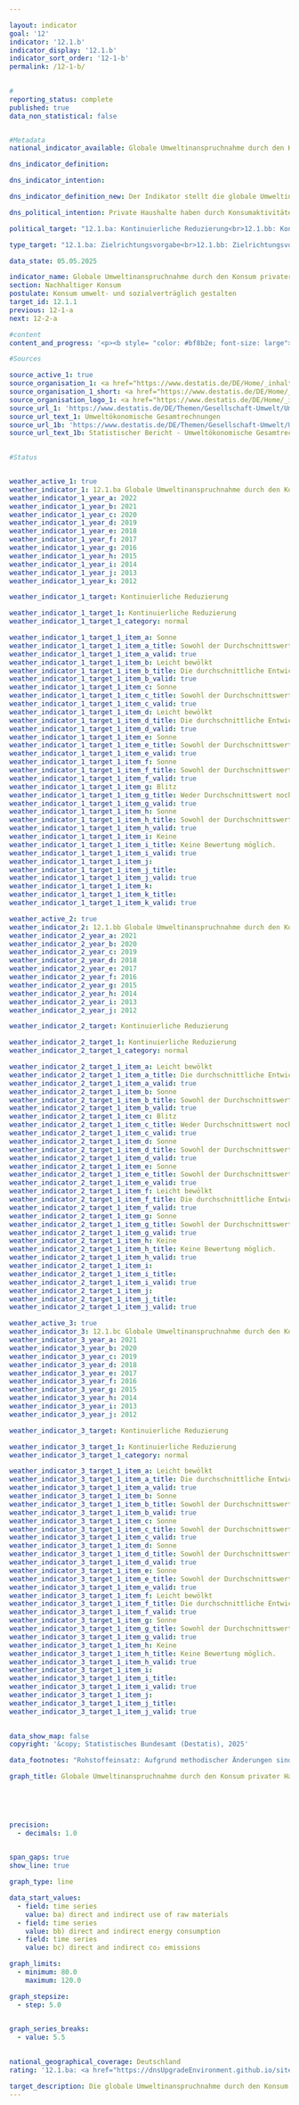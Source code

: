 ```yaml
---

layout: indicator        
goal: '12'        
indicator: '12.1.b'        
indicator_display: '12.1.b'        
indicator_sort_order: '12-1-b'        
permalink: /12-1-b/        
        

#
reporting_status: complete        
published: true        
data_non_statistical: false        


#Metadata        
national_indicator_available: Globale Umweltinanspruchnahme durch den Konsum privater Haushalte        

dns_indicator_definition:         

dns_indicator_intention:         

dns_indicator_definition_new: Der Indikator stellt die globale Umweltinanspruchnahme durch den Konsum privater Haushalte im Vergleich zum Basisjahr 2010&nbsp;dar. Das sind im Einzelnen der in- und ausländische Rohstoffeinsatz (12.1.ba), Energieverbrauch (12.1.bb) und der Ausstoß von Kohlendioxid (<abbr title="Kohlenstoffdioxid" tabindex="0">CO₂</abbr>) (12.1.bc) im Zusammenhang mit der Produktion und dem Verbrauch aller Güter für die Konsumaktivitäten inländischer privater Haushalte.        

dns_political_intention: Private Haushalte haben durch Konsumaktivitäten einen wesentlichen Anteil am Ressourcenverbrauch einer Volkswirtschaft. Dieser Verbrauch erstreckt sich jedoch nicht nur auf das Inland, sondern findet durch die Produktion importierter Güter auch indirekt im Ausland statt. Der Indikator gibt daher Aufschluss über die globale Umweltinanspruchnahme durch Konsumaktivitäten privater Haushalte. Mit einer Minderung beispielsweise des Energieverbrauchs werden Ressourcen im In- und Ausland eingespart und klimaschädliche Kohlendioxidemissionen vermieden.        

political_target: "12.1.ba: Kontinuierliche Reduzierung<br>12.1.bb: Kontinuierliche Reduzierung<br>12.1.bc: Kontinuierliche Reduzierung"        

type_target: "12.1.ba: Zielrichtungsvorgabe<br>12.1.bb: Zielrichtungsvorgabe<br>12.1.bc: Zielrichtungsvorgabe"        

data_state: 05.05.2025        

indicator_name: Globale Umweltinanspruchnahme durch den Konsum privater Haushalte        
section: Nachhaltiger Konsum        
postulate: Konsum umwelt- und sozialverträglich gestalten        
target_id: 12.1.1        
previous: 12-1-a        
next: 12-2-a        

#content         
content_and_progress: '<p><b style= "color: #bf8b2e; font-size: large">12.1.b Globale Umweltinanspruchnahme durch den Konsum privater Haushalte</b><br><br>Die Umweltauswirkungen des Konsumverhaltens privater Haushalte lassen sich nicht durch einen einzelnen Indikator vollständig abbilden. Daher erfolgt die Betrachtung anhand von drei zentralen Einflussfaktoren: dem Rohstoffeinsatz (Indikator 12.1.ba) und dem Energieverbrauch (Indikator 12.1.bb), die durch den Konsum der privaten Haushalte verursacht wurden sowie den durch den Haushaltkonsum entstandenen <abbr title="Kohlenstoffdioxid" tabindex="0">CO₂</abbr>-Emissionen (Indikator 12.1.bc). Die zugrunde liegenden Daten stammen aus den Umweltökonomischen Gesamtrechnungen (<abbr title="Umweltökonomische Gesamtrechnungen" tabindex="0">UGR</abbr>).<br><br>Private Haushalte konsumieren Ressourcen sowohl direkt als auch indirekt. Die drei Indikatoren berücksichtigen daher sowohl den direkten als auch den indirekten Konsum und erfassen Umweltauswirkungen im Inland ebenso wie solche, die durch Spillover-Effekte im Ausland entstehen.<br><br>Direkter Konsum umfasst beispielsweise den Einsatz von Erdgas zum Heizen, den Kraftstoffverbrauch im Straßenverkehr sowie den direkten Verzehr von Lebensmitteln.<br><br>Indirekter Konsum entsteht entlang der gesamten Produktions- und Lieferkette&nbsp;–&nbsp;etwa bei Herstellung, Verarbeitung und Transport von Konsumgütern&nbsp;–&nbsp;und betrifft sowohl inländische als auch ausländische Ressourcen, Energieverbräuche und <abbr title="Kohlenstoffdioxid" tabindex="0">CO₂</abbr>-Emissionen.<br><br>Zwischen Rohstoffeinsatz, Energieverbrauch und <abbr title="Kohlenstoffdioxid" tabindex="0">CO₂</abbr>-Emissionen bestehen enge Zusammenhänge. So führt der Einsatz fossiler Energieträger wie Kohle, Erdöl oder Erdgas zur Strom- und Wärmeerzeugung nicht nur zu Ressourcen- und Energieverbrauch, sondern auch zu <abbr title="Kohlenstoffdioxid" tabindex="0">CO₂</abbr>-Emission.<br><br>Alle drei Indikatoren werden im Vergleich zum Referenzjahr 2010&nbsp;dargestellt.<br><br><b>12.1.ba Rohstoffeinsatz</b><br><br>Rohstoffe werden in abiotische und biotische Rohstoffe unterteilt. Zu den abiotischen Rohstoffen zählen fossile Energieträger wie Kohle, Erdöl und Erdgas sowie nicht-energetische Rohstoffe, wie Erze und weitere mineralische Rohstoffe, darunter Sand, Kies, Kalkstein, Tone, Quarzsande, Salz und Düngemittelmineralien.<br><br>Biotische Rohstoffe umfassen pflanzliche Erzeugnisse aus Land- und Forstwirtschaft sowie Wildtiere, die durch Jagd oder Fischerei gewonnen werden. Produkte aus der Tierhaltung wie Fleisch, Milch oder Eier gelten hingegen als Wirtschaftsgüter und nicht als Rohstoffe.<br><br>Wasser wird nicht als eigenständiger Rohstoff erfasst, da seine mengenmäßige Dominanz die Darstellung der übrigen Rohstoffgruppen überlagern würde. Der Wassergehalt biotischer Rohstoffe wird jedoch als Bestandteil des jeweiligen Rohstoffs berücksichtigt.<br><br>Der gesamte Rohstoffeinsatz für den Konsum privater Haushalte blieb seit 2010&nbsp;zunächst weitgehend stabil, ging jedoch zwischen 2016&nbsp;und 2022&nbsp;auf 555&nbsp;Millionen Tonnen zurück. Dies entspricht einem Rückgang auf 89,2&nbsp;% des Wertes von 2010. Eine differenzierte Betrachtung zeigt: Der Verbrauch abiotischer Rohstoffe sank seit 2010&nbsp;um 12,1&nbsp;%, während der Einsatz biotischer Rohstoffe um 7,1&nbsp;% zurückging.<br><br>Beim Verbrauch abiotischer Rohstoffe entfielen im Jahr 2022&nbsp;rund 60,5&nbsp;% auf fossile Energieträger. Deren Einsatz ging seit 2010&nbsp;um 14,1&nbsp;% zurück. Der Verbrauch von Erzen sank um 25,8&nbsp;%, während der Verbrauch sonstiger mineralischer Rohstoffe um 17,2&nbsp;% anstieg.<br><br>Der Verbrauch biotischer Rohstoffe lag im Jahr 2022&nbsp;bei 92,9&nbsp;% des Ausgangswerts von 2010.<br><br><b>12.1.bb Energieverbrauch</b><br><br>Die Daten zum Energieverbrauch umfassen auch Umwandlungs-, Speicher- und Übertragungsverluste, die beispielsweise bei der Strom- und Fernwärmeerzeugung im Rahmen des indirekten Verbrauchs auftreten. Der Indikator wird sowohl durch verändertes Konsumverhalten als auch durch Effizienzsteigerungen in der Energieversorgung beeinflusst.<br><br>Seit 2010&nbsp;ist der Energieverbrauch durch den Konsum privater Haushalte insgesamt rückläufig. Bis 2021&nbsp;sank er um 14,3&nbsp;% auf 8&nbsp;509&nbsp;Petajoule. Etwa 45&nbsp;% dieses Energieverbrauchs entfallen auf den direkten Verbrauch der Haushalte, 55&nbsp;% auf den indirekten Energieeinsatz, der durch den Konsum von Produkten entsteht. Im Vergleich zu 2010&nbsp;war der Rückgang beim direkten Energieverbrauch geringer als beim indirekten.<br><br>Der Energieverbrauch lässt sich in die Bereiche Wohnen, Mobilität, Ernährung sowie sonstige Produkte und Dienstleistungen unterteilen. Den größten Anteil hat der Bereich Wohnen mit 30&nbsp;% des gesamten Energieverbrauchs privater Haushalte&nbsp;–&nbsp;das entspricht 2&nbsp;554&nbsp;Petajoule im Jahr 2021&nbsp;–&nbsp;gefolgt vom Bereich Mobilität mit 20&nbsp;%.<br><br>Der Energieverbrauch pro Haushalt sank zwischen 2010&nbsp;und 2021&nbsp;um 16,9&nbsp;% auf 208&nbsp;Gigajoule. Pro Kopf entspricht dies einem Rückgang um 15,8&nbsp;% auf 102&nbsp;Gigajoule.<br><br><b>12.1.bc <abbr title="Kohlenstoffdioxid" tabindex="0">CO₂</abbr>-Emissionen</b><br><br>Die <abbr title="Kohlenstoffdioxid" tabindex="0">CO₂</abbr>-Emissionen aus dem Konsum privater Haushalte beliefen sich im Jahr 2021&nbsp;auf insgesamt 540&nbsp;Millionen Tonnen. Das entspricht einem Rückgang um 16,9&nbsp;% gegenüber 2010.<br><br>Wie beim Energieverbrauch sanken auch hier die direkten Emissionen&nbsp;–&nbsp;mit 9,8&nbsp;%&nbsp;–&nbsp;weniger stark als die indirekten Emissionen, die bei Produktion und Transport von Konsumgütern entstehen. Diese reduzierten sich um 20,8&nbsp;%.<br><br>Pro Haushalt wurden im Jahr 2021&nbsp;durch Konsumaktivitäten 13,2&nbsp;Tonnen <abbr title="Kohlenstoffdioxid" tabindex="0">CO₂</abbr> emittiert&nbsp;–&nbsp;ein Rückgang um 19,4&nbsp;% gegenüber 2010.<br><br><b>Einordnung der Indikatoren und methodische Hinweise</b><br><br>Die Indikatoren zur globalen Umweltinanspruchnahme durch den Konsum privater Haushalte werden als absolute Werte dargestellt und auf das Jahr 2010&nbsp;normiert. Sie beziehen sich nicht auf die Anzahl der Personen oder Haushalte. Bei der Interpretation der Ergebnisse ist zu beachten, dass neben Effizienzsteigerungen und verändertem Konsumverhalten auch demografische Entwicklungen&nbsp;–&nbsp;etwa Bevölkerungswachstum oder eine steigende Anzahl an Haushalten&nbsp;–&nbsp;Auswirkungen auf <abbr title="Kohlenstoffdioxid" tabindex="0">CO₂</abbr>-Emissionen sowie den Rohstoff- und Energieverbrauch haben können. So kann eine wachsende Bevölkerung dazu führen, dass die absoluten Verbräuche und Emissionen trotz Effizienzgewinnen oder verändertem Konsumverhalten nicht sinken oder sogar steigen.</p>'                

#Sources        

source_active_1: true
source_organisation_1: <a href="https://www.destatis.de/DE/Home/_inhalt.html" target="_blank">Statistisches Bundesamt</a>
source_organisation_1_short: <a href="https://www.destatis.de/DE/Home/_inhalt.html" target="_blank">Statistisches Bundesamt</a>
source_organisation_logo_1: <a href="https://www.destatis.de/DE/Home/_inhalt.html" target="_blank"><img src="https://dnsTestEnvironment.github.io/dns-indicators/public/OrgImgDe/destatis.png" alt="Statistisches Bundesamt" title=" Klicken Sie hier um zur Homepage der Organisation Statistisches Bundesamt zu gelangen." style="height:60px; width:148px; border:transparent"/></a>
source_url_1: 'https://www.destatis.de/DE/Themen/Gesellschaft-Umwelt/Umwelt/UGR/_inhalt.html'
source_url_text_1: Umweltökonomische Gesamtrechnungen
source_url_1b: 'https://www.destatis.de/DE/Themen/Gesellschaft-Umwelt/Umwelt/UGR/energiefluesse-emissionen/_inhalt.html#_bluswuy27'
source_url_text_1b: Statistischer Bericht - Umweltökonomische Gesamtrechnungen (<abbr title="Umweltökonomische Gesamtrechnungen" tabindex="0">UGR</abbr>) - Energiegesamtrechnung
        

#Status        


weather_active_1: true
weather_indicator_1: 12.1.ba Globale Umweltinanspruchnahme durch den Konsum privater Haushalte – Rohstoffeinsatz
weather_indicator_1_year_a: 2022
weather_indicator_1_year_b: 2021
weather_indicator_1_year_c: 2020
weather_indicator_1_year_d: 2019
weather_indicator_1_year_e: 2018
weather_indicator_1_year_f: 2017
weather_indicator_1_year_g: 2016
weather_indicator_1_year_h: 2015
weather_indicator_1_year_i: 2014
weather_indicator_1_year_j: 2013
weather_indicator_1_year_k: 2012

weather_indicator_1_target: Kontinuierliche Reduzierung

weather_indicator_1_target_1: Kontinuierliche Reduzierung
weather_indicator_1_target_1_category: normal

weather_indicator_1_target_1_item_a: Sonne
weather_indicator_1_target_1_item_a_title: Sowohl der Durchschnittswert als auch die vorangegangene jährliche Veränderung deuteten in 2022 in die richtige Richtung.
weather_indicator_1_target_1_item_a_valid: true
weather_indicator_1_target_1_item_b: Leicht bewölkt
weather_indicator_1_target_1_item_b_title: Die durchschnittliche Entwicklung zielte in 2021 in die richtige Richtung, im vorangegangenen Jahr ergab sich jedoch eine Entwicklung in die falsche Richtung oder gar keine Veränderung.
weather_indicator_1_target_1_item_b_valid: true
weather_indicator_1_target_1_item_c: Sonne
weather_indicator_1_target_1_item_c_title: Sowohl der Durchschnittswert als auch die vorangegangene jährliche Veränderung deuteten in 2020 in die richtige Richtung.
weather_indicator_1_target_1_item_c_valid: true
weather_indicator_1_target_1_item_d: Leicht bewölkt
weather_indicator_1_target_1_item_d_title: Die durchschnittliche Entwicklung zielte in 2019 in die richtige Richtung, im vorangegangenen Jahr ergab sich jedoch eine Entwicklung in die falsche Richtung oder gar keine Veränderung.
weather_indicator_1_target_1_item_d_valid: true
weather_indicator_1_target_1_item_e: Sonne
weather_indicator_1_target_1_item_e_title: Sowohl der Durchschnittswert als auch die vorangegangene jährliche Veränderung deuteten in 2018 in die richtige Richtung.
weather_indicator_1_target_1_item_e_valid: true
weather_indicator_1_target_1_item_f: Sonne
weather_indicator_1_target_1_item_f_title: Sowohl der Durchschnittswert als auch die vorangegangene jährliche Veränderung deuteten in 2017 in die richtige Richtung.
weather_indicator_1_target_1_item_f_valid: true
weather_indicator_1_target_1_item_g: Blitz
weather_indicator_1_target_1_item_g_title: Weder Durchschnittswert noch die vorherige Veränderung deuten in 2016 in die richtige Richtung.
weather_indicator_1_target_1_item_g_valid: true
weather_indicator_1_target_1_item_h: Sonne
weather_indicator_1_target_1_item_h_title: Sowohl der Durchschnittswert als auch die vorangegangene jährliche Veränderung deuteten in 2015 in die richtige Richtung.
weather_indicator_1_target_1_item_h_valid: true
weather_indicator_1_target_1_item_i: Keine
weather_indicator_1_target_1_item_i_title: Keine Bewertung möglich.
weather_indicator_1_target_1_item_i_valid: true
weather_indicator_1_target_1_item_j: 
weather_indicator_1_target_1_item_j_title: 
weather_indicator_1_target_1_item_j_valid: true
weather_indicator_1_target_1_item_k: 
weather_indicator_1_target_1_item_k_title: 
weather_indicator_1_target_1_item_k_valid: true

weather_active_2: true
weather_indicator_2: 12.1.bb Globale Umweltinanspruchnahme durch den Konsum privater Haushalte – Energieverbrauch
weather_indicator_2_year_a: 2021
weather_indicator_2_year_b: 2020
weather_indicator_2_year_c: 2019
weather_indicator_2_year_d: 2018
weather_indicator_2_year_e: 2017
weather_indicator_2_year_f: 2016
weather_indicator_2_year_g: 2015
weather_indicator_2_year_h: 2014
weather_indicator_2_year_i: 2013
weather_indicator_2_year_j: 2012

weather_indicator_2_target: Kontinuierliche Reduzierung

weather_indicator_2_target_1: Kontinuierliche Reduzierung
weather_indicator_2_target_1_category: normal

weather_indicator_2_target_1_item_a: Leicht bewölkt
weather_indicator_2_target_1_item_a_title: Die durchschnittliche Entwicklung zielte in 2021 in die richtige Richtung, im vorangegangenen Jahr ergab sich jedoch eine Entwicklung in die falsche Richtung oder gar keine Veränderung.
weather_indicator_2_target_1_item_a_valid: true
weather_indicator_2_target_1_item_b: Sonne
weather_indicator_2_target_1_item_b_title: Sowohl der Durchschnittswert als auch die vorangegangene jährliche Veränderung deuteten in 2020 in die richtige Richtung.
weather_indicator_2_target_1_item_b_valid: true
weather_indicator_2_target_1_item_c: Blitz
weather_indicator_2_target_1_item_c_title: Weder Durchschnittswert noch die vorherige Veränderung deuten in 2019 in die richtige Richtung.
weather_indicator_2_target_1_item_c_valid: true
weather_indicator_2_target_1_item_d: Sonne
weather_indicator_2_target_1_item_d_title: Sowohl der Durchschnittswert als auch die vorangegangene jährliche Veränderung deuteten in 2018 in die richtige Richtung.
weather_indicator_2_target_1_item_d_valid: true
weather_indicator_2_target_1_item_e: Sonne
weather_indicator_2_target_1_item_e_title: Sowohl der Durchschnittswert als auch die vorangegangene jährliche Veränderung deuteten in 2017 in die richtige Richtung.
weather_indicator_2_target_1_item_e_valid: true
weather_indicator_2_target_1_item_f: Leicht bewölkt
weather_indicator_2_target_1_item_f_title: Die durchschnittliche Entwicklung zielte in 2016 in die richtige Richtung, im vorangegangenen Jahr ergab sich jedoch eine Entwicklung in die falsche Richtung oder gar keine Veränderung.
weather_indicator_2_target_1_item_f_valid: true
weather_indicator_2_target_1_item_g: Sonne
weather_indicator_2_target_1_item_g_title: Sowohl der Durchschnittswert als auch die vorangegangene jährliche Veränderung deuteten in 2015 in die richtige Richtung.
weather_indicator_2_target_1_item_g_valid: true
weather_indicator_2_target_1_item_h: Keine
weather_indicator_2_target_1_item_h_title: Keine Bewertung möglich.
weather_indicator_2_target_1_item_h_valid: true
weather_indicator_2_target_1_item_i: 
weather_indicator_2_target_1_item_i_title: 
weather_indicator_2_target_1_item_i_valid: true
weather_indicator_2_target_1_item_j: 
weather_indicator_2_target_1_item_j_title: 
weather_indicator_2_target_1_item_j_valid: true

weather_active_3: true
weather_indicator_3: 12.1.bc Globale Umweltinanspruchnahme durch den Konsum privater Haushalte – CO₂-Emissionen
weather_indicator_3_year_a: 2021
weather_indicator_3_year_b: 2020
weather_indicator_3_year_c: 2019
weather_indicator_3_year_d: 2018
weather_indicator_3_year_e: 2017
weather_indicator_3_year_f: 2016
weather_indicator_3_year_g: 2015
weather_indicator_3_year_h: 2014
weather_indicator_3_year_i: 2013
weather_indicator_3_year_j: 2012

weather_indicator_3_target: Kontinuierliche Reduzierung

weather_indicator_3_target_1: Kontinuierliche Reduzierung
weather_indicator_3_target_1_category: normal

weather_indicator_3_target_1_item_a: Leicht bewölkt
weather_indicator_3_target_1_item_a_title: Die durchschnittliche Entwicklung zielte in 2021 in die richtige Richtung, im vorangegangenen Jahr ergab sich jedoch eine Entwicklung in die falsche Richtung oder gar keine Veränderung.
weather_indicator_3_target_1_item_a_valid: true
weather_indicator_3_target_1_item_b: Sonne
weather_indicator_3_target_1_item_b_title: Sowohl der Durchschnittswert als auch die vorangegangene jährliche Veränderung deuteten in 2020 in die richtige Richtung.
weather_indicator_3_target_1_item_b_valid: true
weather_indicator_3_target_1_item_c: Sonne
weather_indicator_3_target_1_item_c_title: Sowohl der Durchschnittswert als auch die vorangegangene jährliche Veränderung deuteten in 2019 in die richtige Richtung.
weather_indicator_3_target_1_item_c_valid: true
weather_indicator_3_target_1_item_d: Sonne
weather_indicator_3_target_1_item_d_title: Sowohl der Durchschnittswert als auch die vorangegangene jährliche Veränderung deuteten in 2018 in die richtige Richtung.
weather_indicator_3_target_1_item_d_valid: true
weather_indicator_3_target_1_item_e: Sonne
weather_indicator_3_target_1_item_e_title: Sowohl der Durchschnittswert als auch die vorangegangene jährliche Veränderung deuteten in 2017 in die richtige Richtung.
weather_indicator_3_target_1_item_e_valid: true
weather_indicator_3_target_1_item_f: Leicht bewölkt
weather_indicator_3_target_1_item_f_title: Die durchschnittliche Entwicklung zielte in 2016 in die richtige Richtung, im vorangegangenen Jahr ergab sich jedoch eine Entwicklung in die falsche Richtung oder gar keine Veränderung.
weather_indicator_3_target_1_item_f_valid: true
weather_indicator_3_target_1_item_g: Sonne
weather_indicator_3_target_1_item_g_title: Sowohl der Durchschnittswert als auch die vorangegangene jährliche Veränderung deuteten in 2015 in die richtige Richtung.
weather_indicator_3_target_1_item_g_valid: true
weather_indicator_3_target_1_item_h: Keine
weather_indicator_3_target_1_item_h_title: Keine Bewertung möglich.
weather_indicator_3_target_1_item_h_valid: true
weather_indicator_3_target_1_item_i: 
weather_indicator_3_target_1_item_i_title: 
weather_indicator_3_target_1_item_i_valid: true
weather_indicator_3_target_1_item_j: 
weather_indicator_3_target_1_item_j_title: 
weather_indicator_3_target_1_item_j_valid: true        
        

data_show_map: false        
copyright: '&copy; Statistisches Bundesamt (Destatis), 2025'        

data_footnotes: "Rohstoffeinsatz: Aufgrund methodischer Änderungen sind die Ergebnisse ab 2016&nbsp;nur eingeschränkt mit den Vorjahren vergleichbar.<br>• 2022&nbsp;vorläufige Daten."        

graph_title: Globale Umweltinanspruchnahme durch den Konsum privater Haushalte        

        

        

precision: 
  - decimals: 1.0
            

span_gaps: true        
show_line: true        

graph_type: line                

data_start_values: 
  - field: time series
    value: ba) direct and indirect use of raw materials
  - field: time series
    value: bb) direct and indirect energy consumption
  - field: time series
    value: bc) direct and indirect co₂ emissions        

graph_limits: 
  - minimum: 80.0
    maximum: 120.0        

graph_stepsize: 
  - step: 5.0
            

graph_series_breaks: 
  - value: 5.5
                            

national_geographical_coverage: Deutschland                
rating: '12.1.ba: <a href="https://dnsUpgradeEnvironment.github.io/site/status"><img src="https://sdg-indikatoren.de/public/Wettersymbole/Sonne.png" title="Sowohl der Durchschnittswert als auch die vorangegangene jährliche Veränderung deuteten in 2022 in die richtige Richtung." alt="Wettersymbol Sonne"/></a><br>12.1.bb: <a href="https://dnsUpgradeEnvironment.github.io/site/status"><img src="https://sdg-indikatoren.de/public/Wettersymbole/Leicht bewölkt.png" title="Die durchschnittliche Entwicklung zielte in 2021 in die richtige Richtung, im vorangegangenen Jahr ergab sich jedoch eine Entwicklung in die falsche Richtung oder gar keine Veränderung." alt="Wettersymbol Leicht bewölkt"/></a><br>12.1.bc: <a href="https://dnsUpgradeEnvironment.github.io/site/status"><img src="https://sdg-indikatoren.de/public/Wettersymbole/Leicht bewölkt.png" title="Die durchschnittliche Entwicklung zielte in 2021 in die richtige Richtung, im vorangegangenen Jahr ergab sich jedoch eine Entwicklung in die falsche Richtung oder gar keine Veränderung." alt="Wettersymbol Leicht bewölkt"/></a>'        

target_description: Die globale Umweltinanspruchnahme durch den Konsum privater Haushalte soll in allen drei Bereichen (Rohstoffeinsatz, Energieverbrauch und <abbr title="Kohlenstoffdioxid" tabindex="0">CO₂</abbr>-Emissionen) gesenkt werden.<br><br>Ausgehend von der Zielformulierung gilt für alle drei Indikatoren, dass der Wert im Durchschnitt der letzten sechs Jahre gesunken ist und sich damit in die gewünschte Richtung entwickelt hat. Im letzten Jahr (2022) ist der Wert von Indikator 12.1.ba ebenfalls gesunken, sodass dieser Indikator für das Jahr 2022&nbsp;mit "Sonne" bewertet wird. Die Werte der Indikatoren 12.1.bb und 12.1.bc sind zwischen 2020&nbsp;und 2021&nbsp;allerdings gestiegen, sodass diese Indikatoren für das Jahr 2021&nbsp;mit "Leicht bewölkt" bewertet werden.        
---
```


